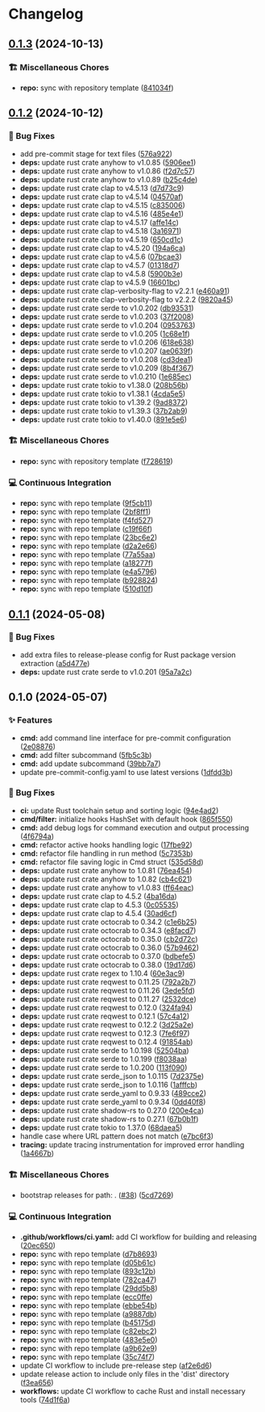 # Changelog

## [0.1.3](https://github.com/liblaf/pre-commit-hooks/compare/v0.1.2...v0.1.3) (2024-10-13)


### 🏗 Miscellaneous Chores

* **repo:** sync with repository template ([841034f](https://github.com/liblaf/pre-commit-hooks/commit/841034fe49af6c39fedd8487b57b038e2db6e00f))

## [0.1.2](https://github.com/liblaf/pre-commit-hooks/compare/v0.1.1...v0.1.2) (2024-10-12)


### 🐛 Bug Fixes

* add pre-commit stage for text files ([576a922](https://github.com/liblaf/pre-commit-hooks/commit/576a922725c74b62b72b19265f477b52ab3663fc))
* **deps:** update rust crate anyhow to v1.0.85 ([5906ee1](https://github.com/liblaf/pre-commit-hooks/commit/5906ee15a11d04dd998030b2b5c9aa4546b8bfed))
* **deps:** update rust crate anyhow to v1.0.86 ([f2d7c57](https://github.com/liblaf/pre-commit-hooks/commit/f2d7c5748ca744a0545d40f3da8b445bfa063c95))
* **deps:** update rust crate anyhow to v1.0.89 ([b25c4de](https://github.com/liblaf/pre-commit-hooks/commit/b25c4de12c3496b29c3acf609f2f242ef4fb3812))
* **deps:** update rust crate clap to v4.5.13 ([d7d73c9](https://github.com/liblaf/pre-commit-hooks/commit/d7d73c96122280a18be9713c255bda80d7556416))
* **deps:** update rust crate clap to v4.5.14 ([04570af](https://github.com/liblaf/pre-commit-hooks/commit/04570af57cd8db5263b540cc9d80c2857ff8ab0e))
* **deps:** update rust crate clap to v4.5.15 ([c835006](https://github.com/liblaf/pre-commit-hooks/commit/c83500672ab7b65038f50ee4bd9d667d9afb5f4c))
* **deps:** update rust crate clap to v4.5.16 ([485e4e1](https://github.com/liblaf/pre-commit-hooks/commit/485e4e1c8b380ebc5b080006c9d5c189c1ab45f7))
* **deps:** update rust crate clap to v4.5.17 ([affe14c](https://github.com/liblaf/pre-commit-hooks/commit/affe14ce01513ab703fe326c2b06621d5fb020a6))
* **deps:** update rust crate clap to v4.5.18 ([3a16971](https://github.com/liblaf/pre-commit-hooks/commit/3a16971158aafbaafd8143367ec1ad644bb9472f))
* **deps:** update rust crate clap to v4.5.19 ([650cd1c](https://github.com/liblaf/pre-commit-hooks/commit/650cd1c071689b4db66e20bcaa69c1b07c7b8d13))
* **deps:** update rust crate clap to v4.5.20 ([194a6ca](https://github.com/liblaf/pre-commit-hooks/commit/194a6cab762a02e6ec53a9d3cd5adffe9deed2d1))
* **deps:** update rust crate clap to v4.5.6 ([07bcae3](https://github.com/liblaf/pre-commit-hooks/commit/07bcae30e310cf4042daac9e9b307e9d45601708))
* **deps:** update rust crate clap to v4.5.7 ([01318d7](https://github.com/liblaf/pre-commit-hooks/commit/01318d7e91c72b6db8eaa15180ddf83af39423ba))
* **deps:** update rust crate clap to v4.5.8 ([5900b3e](https://github.com/liblaf/pre-commit-hooks/commit/5900b3e6c047b84915469cc056c16384eaba32a6))
* **deps:** update rust crate clap to v4.5.9 ([16601bc](https://github.com/liblaf/pre-commit-hooks/commit/16601bc7f425fe99610048a05bc80a92b948d9bb))
* **deps:** update rust crate clap-verbosity-flag to v2.2.1 ([e460a91](https://github.com/liblaf/pre-commit-hooks/commit/e460a91a341c4516063226a62fdf522c7e3a359a))
* **deps:** update rust crate clap-verbosity-flag to v2.2.2 ([9820a45](https://github.com/liblaf/pre-commit-hooks/commit/9820a45f6f081ec6418316db82f5fbfae056aacf))
* **deps:** update rust crate serde to v1.0.202 ([db93531](https://github.com/liblaf/pre-commit-hooks/commit/db93531ff50d6d788a27271ab64ed0a3fed78430))
* **deps:** update rust crate serde to v1.0.203 ([37f2008](https://github.com/liblaf/pre-commit-hooks/commit/37f20080bd02a491fd9fa146eefdad0691477dcd))
* **deps:** update rust crate serde to v1.0.204 ([0953763](https://github.com/liblaf/pre-commit-hooks/commit/095376302c1f3ea8a7429363b140b1ec425addc3))
* **deps:** update rust crate serde to v1.0.205 ([1c68e1f](https://github.com/liblaf/pre-commit-hooks/commit/1c68e1fcac79fba5e1cc781d1cf6ded6344c4e07))
* **deps:** update rust crate serde to v1.0.206 ([618e638](https://github.com/liblaf/pre-commit-hooks/commit/618e638b2b51d7e4f03e47a219206a8981bdab3a))
* **deps:** update rust crate serde to v1.0.207 ([ae0639f](https://github.com/liblaf/pre-commit-hooks/commit/ae0639fda868709272083873e539c616ae4cf50c))
* **deps:** update rust crate serde to v1.0.208 ([cd3dea1](https://github.com/liblaf/pre-commit-hooks/commit/cd3dea1f0c9fd3b43e0fcab240e4bba9368ef15b))
* **deps:** update rust crate serde to v1.0.209 ([8b4f367](https://github.com/liblaf/pre-commit-hooks/commit/8b4f367f4d2b8a00c1a7bc8ceaf952eab0f03ba2))
* **deps:** update rust crate serde to v1.0.210 ([1e685ec](https://github.com/liblaf/pre-commit-hooks/commit/1e685eca4ae48710e4bf8e5e758a1d68e13ea325))
* **deps:** update rust crate tokio to v1.38.0 ([208b56b](https://github.com/liblaf/pre-commit-hooks/commit/208b56b365375709bfabff15cb10d97005e68863))
* **deps:** update rust crate tokio to v1.38.1 ([4cda5e5](https://github.com/liblaf/pre-commit-hooks/commit/4cda5e53a1dcb97ad608b6dffd804bd546b0ae73))
* **deps:** update rust crate tokio to v1.39.2 ([9ad8372](https://github.com/liblaf/pre-commit-hooks/commit/9ad8372e9cef092f92faaad505b0647618475810))
* **deps:** update rust crate tokio to v1.39.3 ([37b2ab9](https://github.com/liblaf/pre-commit-hooks/commit/37b2ab919d97b3043664ab3fe208bafff4b1f09b))
* **deps:** update rust crate tokio to v1.40.0 ([891e5e6](https://github.com/liblaf/pre-commit-hooks/commit/891e5e6655f9f6d05681bc58d81b4dff2746f9dd))


### 🏗 Miscellaneous Chores

* **repo:** sync with repository template ([f728619](https://github.com/liblaf/pre-commit-hooks/commit/f7286192f021ed8fefbd73086e5e040049c42209))


### 💻 Continuous Integration

* **repo:** sync with repo template ([9f5cb11](https://github.com/liblaf/pre-commit-hooks/commit/9f5cb11a345a66161c4735a5ee6ed25a78ccdc57))
* **repo:** sync with repo template ([2bf8ff1](https://github.com/liblaf/pre-commit-hooks/commit/2bf8ff16e0342e785fb8f791884633cdcf4f22e5))
* **repo:** sync with repo template ([f4fd527](https://github.com/liblaf/pre-commit-hooks/commit/f4fd52729c5d3c4b7fee67c332a390ff5116ea54))
* **repo:** sync with repo template ([c19f66f](https://github.com/liblaf/pre-commit-hooks/commit/c19f66f84a975c25d61a321c733c667b6b930ba0))
* **repo:** sync with repo template ([23bc6e2](https://github.com/liblaf/pre-commit-hooks/commit/23bc6e2693621c9cf819c523177e4b198ff03c1b))
* **repo:** sync with repo template ([d2a2e66](https://github.com/liblaf/pre-commit-hooks/commit/d2a2e664131597878206361cf4ac00009f995759))
* **repo:** sync with repo template ([77a55aa](https://github.com/liblaf/pre-commit-hooks/commit/77a55aac94e2865798d529e10ac9787b38165345))
* **repo:** sync with repo template ([a18277f](https://github.com/liblaf/pre-commit-hooks/commit/a18277f6275c7127f9a51445d293ab5f6a24dba4))
* **repo:** sync with repo template ([e4a5796](https://github.com/liblaf/pre-commit-hooks/commit/e4a5796c443f55cef2e3d80caf22cebc3b491f08))
* **repo:** sync with repo template ([b928824](https://github.com/liblaf/pre-commit-hooks/commit/b9288245df7632249fe28a70f71542d41a4e2068))
* **repo:** sync with repo template ([510d10f](https://github.com/liblaf/pre-commit-hooks/commit/510d10f706ff182407bd83986fd18473b7749c88))

## [0.1.1](https://github.com/liblaf/pre-commit-hooks/compare/v0.1.0...v0.1.1) (2024-05-08)

### 🐛 Bug Fixes

- add extra files to release-please config for Rust package version extraction ([a5d477e](https://github.com/liblaf/pre-commit-hooks/commit/a5d477ef857d4bfc407a8a69592c9a27efc03d07))
- **deps:** update rust crate serde to v1.0.201 ([95a7a2c](https://github.com/liblaf/pre-commit-hooks/commit/95a7a2c93f477f7c29f9e54deb8bf88cfaeae8ed))

## 0.1.0 (2024-05-07)

### ✨ Features

- **cmd:** add command line interface for pre-commit configuration ([2e08876](https://github.com/liblaf/pre-commit-hooks/commit/2e088763de388a8f4e782e4f1ccce26b025836c4))
- **cmd:** add filter subcommand ([5fb5c3b](https://github.com/liblaf/pre-commit-hooks/commit/5fb5c3b8c0700a459690c4a3e999f3ac4b1efb9f))
- **cmd:** add update subcommand ([39bb7a7](https://github.com/liblaf/pre-commit-hooks/commit/39bb7a7bb30b8d251a39417714f35fa3a1e9673d))
- update pre-commit-config.yaml to use latest versions ([1dfdd3b](https://github.com/liblaf/pre-commit-hooks/commit/1dfdd3bc24879a5489d9b7fc573a200fe958074f))

### 🐛 Bug Fixes

- **ci:** update Rust toolchain setup and sorting logic ([94e4ad2](https://github.com/liblaf/pre-commit-hooks/commit/94e4ad24776fa9337370ca4f9bece956fda5b21c))
- **cmd/filter:** initialize hooks HashSet with default hook ([865f550](https://github.com/liblaf/pre-commit-hooks/commit/865f5502453a84bdeff5695e19f92bddc578bc2b))
- **cmd:** add debug logs for command execution and output processing ([4f6794a](https://github.com/liblaf/pre-commit-hooks/commit/4f6794a68f9a2827f54d8269ba0c929df5e445f0))
- **cmd:** refactor active hooks handling logic ([17fbe92](https://github.com/liblaf/pre-commit-hooks/commit/17fbe922a33d2490c35336c10d7a720978ad3fab))
- **cmd:** refactor file handling in run method ([5c7353b](https://github.com/liblaf/pre-commit-hooks/commit/5c7353b4253f6232197e31b5290e1fcb327023d0))
- **cmd:** refactor file saving logic in Cmd struct ([535d58d](https://github.com/liblaf/pre-commit-hooks/commit/535d58db082dfd15de40d3ca7af766dd6bef477f))
- **deps:** update rust crate anyhow to 1.0.81 ([76ea454](https://github.com/liblaf/pre-commit-hooks/commit/76ea454db32b6fe92154bf6903f8015f720000f6))
- **deps:** update rust crate anyhow to 1.0.82 ([cb4c621](https://github.com/liblaf/pre-commit-hooks/commit/cb4c621f947fa64f8b6227a99a4a82edcd0cd610))
- **deps:** update rust crate anyhow to v1.0.83 ([ff64eac](https://github.com/liblaf/pre-commit-hooks/commit/ff64eac23c19c24b3064069348eb5f15bf4a40ef))
- **deps:** update rust crate clap to 4.5.2 ([4ba16da](https://github.com/liblaf/pre-commit-hooks/commit/4ba16daffa41a63ea3c10f8c9aa7e97f6943d8c1))
- **deps:** update rust crate clap to 4.5.3 ([0c05535](https://github.com/liblaf/pre-commit-hooks/commit/0c05535fdb437850afe218abe3aa63551a426091))
- **deps:** update rust crate clap to 4.5.4 ([30ad6cf](https://github.com/liblaf/pre-commit-hooks/commit/30ad6cf5af24a99305f48e32f9f573122e5ce871))
- **deps:** update rust crate octocrab to 0.34.2 ([c1e6b25](https://github.com/liblaf/pre-commit-hooks/commit/c1e6b25066a72e6cb527f7ce017c9ca9e1b2ba92))
- **deps:** update rust crate octocrab to 0.34.3 ([e8facd7](https://github.com/liblaf/pre-commit-hooks/commit/e8facd798e9bbcff22766b99e2647ac6e7b19f33))
- **deps:** update rust crate octocrab to 0.35.0 ([cb2d72c](https://github.com/liblaf/pre-commit-hooks/commit/cb2d72ce1cc401e37e8ca91b9905b7207ceaf99f))
- **deps:** update rust crate octocrab to 0.36.0 ([57b9462](https://github.com/liblaf/pre-commit-hooks/commit/57b9462dd80ffa039febee20d8d4924a7f7a5c49))
- **deps:** update rust crate octocrab to 0.37.0 ([bdbefe5](https://github.com/liblaf/pre-commit-hooks/commit/bdbefe50473150c9d9d25921dc3da50b8e7983f2))
- **deps:** update rust crate octocrab to 0.38.0 ([19d17d6](https://github.com/liblaf/pre-commit-hooks/commit/19d17d6fde70b9d7181977138e434801978257a5))
- **deps:** update rust crate regex to 1.10.4 ([60e3ac9](https://github.com/liblaf/pre-commit-hooks/commit/60e3ac93b3c63f03907b7ed9cdfde0d66d1881f5))
- **deps:** update rust crate reqwest to 0.11.25 ([792a2b7](https://github.com/liblaf/pre-commit-hooks/commit/792a2b7ef4bc8abc4c391e2d9de871476f6a0b5b))
- **deps:** update rust crate reqwest to 0.11.26 ([3ede5fd](https://github.com/liblaf/pre-commit-hooks/commit/3ede5fd2c76a00f16b531955cce064289254ba1b))
- **deps:** update rust crate reqwest to 0.11.27 ([2532dce](https://github.com/liblaf/pre-commit-hooks/commit/2532dce8c0d92c0be1a787f5d870356c19d6988d))
- **deps:** update rust crate reqwest to 0.12.0 ([324fa94](https://github.com/liblaf/pre-commit-hooks/commit/324fa949dab0e56a8abb6ad436c0813e40f6ab01))
- **deps:** update rust crate reqwest to 0.12.1 ([57c4a12](https://github.com/liblaf/pre-commit-hooks/commit/57c4a12d1b1711078c34437bf9c405c374c0961c))
- **deps:** update rust crate reqwest to 0.12.2 ([3d25a2e](https://github.com/liblaf/pre-commit-hooks/commit/3d25a2e108422c5e44c8a44b6a1166cbda0d6009))
- **deps:** update rust crate reqwest to 0.12.3 ([7fe6f97](https://github.com/liblaf/pre-commit-hooks/commit/7fe6f97760d7ebfdafb70e47bda5bbafa632f6e7))
- **deps:** update rust crate reqwest to 0.12.4 ([91854ab](https://github.com/liblaf/pre-commit-hooks/commit/91854abd021261d64fde94f6327d5df7ac098e27))
- **deps:** update rust crate serde to 1.0.198 ([52504ba](https://github.com/liblaf/pre-commit-hooks/commit/52504bae357605e19c5faae499db206e4d684dbb))
- **deps:** update rust crate serde to 1.0.199 ([f8038aa](https://github.com/liblaf/pre-commit-hooks/commit/f8038aa8bf68e87ac8d233605137e73bfc61fd76))
- **deps:** update rust crate serde to 1.0.200 ([113f090](https://github.com/liblaf/pre-commit-hooks/commit/113f0902465c7d5ec3b8f19f2ae4a22e27e90a4c))
- **deps:** update rust crate serde_json to 1.0.115 ([7d2375e](https://github.com/liblaf/pre-commit-hooks/commit/7d2375ef68eef4879ac0b975be85a62f528ee723))
- **deps:** update rust crate serde_json to 1.0.116 ([1afffcb](https://github.com/liblaf/pre-commit-hooks/commit/1afffcb6a3f34a897f455ecd8bbcc6b83b0f6e5b))
- **deps:** update rust crate serde_yaml to 0.9.33 ([489cce2](https://github.com/liblaf/pre-commit-hooks/commit/489cce22e2970d52d44f3d79cdde784022149f93))
- **deps:** update rust crate serde_yaml to 0.9.34 ([0dd40f8](https://github.com/liblaf/pre-commit-hooks/commit/0dd40f85fd4f4dac1bc6937518aef56219c71203))
- **deps:** update rust crate shadow-rs to 0.27.0 ([200e4ca](https://github.com/liblaf/pre-commit-hooks/commit/200e4cae46dd119f7e64a10d21275b226f9b2ca4))
- **deps:** update rust crate shadow-rs to 0.27.1 ([67b0b1f](https://github.com/liblaf/pre-commit-hooks/commit/67b0b1f5c4ce1c89a983d02763f628131f37cce5))
- **deps:** update rust crate tokio to 1.37.0 ([68daea5](https://github.com/liblaf/pre-commit-hooks/commit/68daea5b0142da9f182e313bad2e5d745228cf80))
- handle case where URL pattern does not match ([e7bc6f3](https://github.com/liblaf/pre-commit-hooks/commit/e7bc6f3ffdbfec31715211bff8bb05f4a1b447ba))
- **tracing:** update tracing instrumentation for improved error handling ([1a4667b](https://github.com/liblaf/pre-commit-hooks/commit/1a4667b4e743aaf698a4b85281207263c691fa14))

### 🏗 Miscellaneous Chores

- bootstrap releases for path: . ([#38](https://github.com/liblaf/pre-commit-hooks/issues/38)) ([5cd7269](https://github.com/liblaf/pre-commit-hooks/commit/5cd7269444e3a957680200d619b225134d99786e))

### 💻 Continuous Integration

- **.github/workflows/ci.yaml:** add CI workflow for building and releasing ([20ec650](https://github.com/liblaf/pre-commit-hooks/commit/20ec650e8fbfe5e79249c42a645173827b765557))
- **repo:** sync with repo template ([d7b8693](https://github.com/liblaf/pre-commit-hooks/commit/d7b86937a5904a303eec508e0e47199aab01f3dc))
- **repo:** sync with repo template ([d05b61c](https://github.com/liblaf/pre-commit-hooks/commit/d05b61c2b912963becf3f3873979595653762976))
- **repo:** sync with repo template ([893c12b](https://github.com/liblaf/pre-commit-hooks/commit/893c12bd037b65bbf6266f52cf1a6ff76ba0b352))
- **repo:** sync with repo template ([782ca47](https://github.com/liblaf/pre-commit-hooks/commit/782ca479d7084c61fb4ad099155f58fb727ffe42))
- **repo:** sync with repo template ([29dd5b8](https://github.com/liblaf/pre-commit-hooks/commit/29dd5b866f1db3ffb16b28f6b6b6195905d4d182))
- **repo:** sync with repo template ([ecc0ffe](https://github.com/liblaf/pre-commit-hooks/commit/ecc0ffe18e1557cafb6636cd52139e660f472e4c))
- **repo:** sync with repo template ([ebbe54b](https://github.com/liblaf/pre-commit-hooks/commit/ebbe54ba0b086ac88a896e345b6cc5516fe3de76))
- **repo:** sync with repo template ([a9887db](https://github.com/liblaf/pre-commit-hooks/commit/a9887db5049e5c97cd0f40493711cd057b72311d))
- **repo:** sync with repo template ([b45175d](https://github.com/liblaf/pre-commit-hooks/commit/b45175d6e0e481aa9f7a4ce58df9299e030de56d))
- **repo:** sync with repo template ([c82ebc2](https://github.com/liblaf/pre-commit-hooks/commit/c82ebc2ee29b872c00f69906a3106f143f1f1734))
- **repo:** sync with repo template ([483e5e0](https://github.com/liblaf/pre-commit-hooks/commit/483e5e0c750d68532d23a0e47363e9ea08f8b388))
- **repo:** sync with repo template ([a9b62e9](https://github.com/liblaf/pre-commit-hooks/commit/a9b62e91a8455530e0e36934222d4d57dd6e4a40))
- **repo:** sync with repo template ([35c74f7](https://github.com/liblaf/pre-commit-hooks/commit/35c74f794ba80e7ea677c8d7ae919b090cee7eac))
- update CI workflow to include pre-release step ([af2e6d6](https://github.com/liblaf/pre-commit-hooks/commit/af2e6d689ad97f128edfef8eaa32451c95c82626))
- update release action to include only files in the 'dist' directory ([f3ea656](https://github.com/liblaf/pre-commit-hooks/commit/f3ea656902fcc12e230438ac869fc998c4c5ec3b))
- **workflows:** update CI workflow to cache Rust and install necessary tools ([74d1f6a](https://github.com/liblaf/pre-commit-hooks/commit/74d1f6a3758fcfa2898bfa945ca86477ce9e5463))
